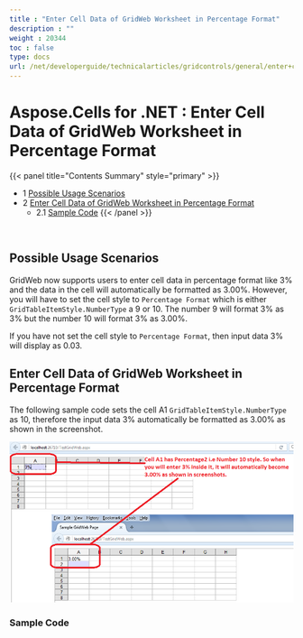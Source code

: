 ```yaml
---
title : "Enter Cell Data of GridWeb Worksheet in Percentage Format" 
description : "" 
weight : 20344 
toc : false
type: docs
url: /net/developerguide/technicalarticles/gridcontrols/general/enter+cell+data+of+gridweb+worksheet+in+percentage+format/
---
```


# Aspose.Cells for .NET : Enter Cell Data of GridWeb Worksheet in Percentage Format


{{< panel title="Contents Summary" style="primary" >}}
*   1 [Possible Usage Scenarios](#possible-usage-scenarios)
*   2 [Enter Cell Data of GridWeb Worksheet in Percentage Format](#enter-cell-data-of-gridweb-worksheet-in-percentage-format)
    *   2.1 [Sample Code](#sample-code)
{{< /panel >}}
 

 

## Possible Usage Scenarios

GridWeb now supports users to enter cell data in percentage format like 3% and the data in the cell will automatically be formatted as 3.00%. However, you will have to set the cell style to `Percentage Format` which is either `GridTableItemStyle.NumberType` a 9 or 10. The number 9 will format 3% as 3% but the number 10 will format 3% as 3.00%.

If you have not set the cell style to `Percentage Format`, then input data 3% will display as 0.03.

## Enter Cell Data of GridWeb Worksheet in Percentage Format

The following sample code sets the cell A1 `GridTableItemStyle.NumberType` as 10, therefore the input data 3% automatically be formatted as 3.00% as shown in the screenshot.

![image](5115163.png)

### Sample Code

